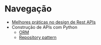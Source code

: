 # Navegação

- [Melhores práticas no design de Rest APIs](apis-concepts/apis_best_practices.md)
- Construção de APIs com Python
  - [ORM](build-apis-with-python/orm.md)
  - [Repository pattern](build-apis-with-python/repository_pattern.md)

